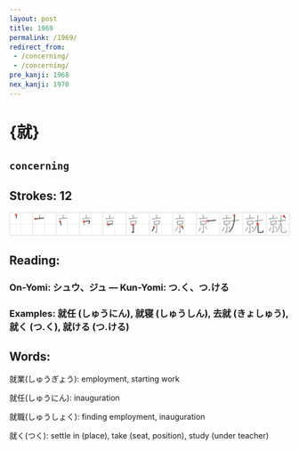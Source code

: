 ```yaml
---
layout: post
title: 1969
permalink: /1969/
redirect_from:
 - /concerning/
 - /concerning/
pre_kanji: 1968
nex_kanji: 1970
---
```


# {就}

## `concerning`

## Strokes: 12

<div class="stroke"><img src="../images/E5B0B1.png" /></div>

## Reading:

### On-Yomi: シュウ、ジュ &mdash; Kun-Yomi: つ.く、つ.ける

### Examples: 就任 (しゅうにん), 就寝 (しゅうしん), 去就 (きょしゅう), 就く (つ.く), 就ける (つ.ける)

## Words:

就業(しゅうぎょう): employment, starting work

就任(しゅうにん): inauguration

就職(しゅうしょく): finding employment, inauguration

就く(つく): settle in (place), take (seat, position), study (under teacher)
